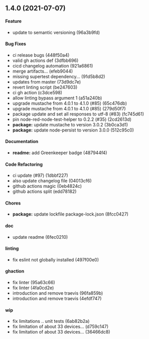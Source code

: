 ## 1.4.0 (2021-07-07)

#### Feature

* update to semantic versioning (96a3b9fd)

#### Bug Fixes

* ci release bugs (448f50a4)
* valid gh actions def (3dfbb696)
* cicd changelog automation (921a6861)
* merge artifacts... (efeb9044)
* missing supertest dependency... (91d5b8d2)
* updates from master (73d9dc7e)
* revert linting script (be247603)
* ci gh action (c3dce598)
* allow linting bypass argument 1 (a51a240b)
* upgrade mustache from 4.0.1 to 4.1.0 (#85) (65c476db)
* upgrade mustache from 4.0.1 to 4.1.0 (#85) (279d50f7)
* package update and set all responses to utf-8 (#83) (fc745d61)
* pin node-red-node-test-helper to 0.2.2 (#35) (2cd2613d)
* **package:** update mustache to version 3.0.2 (3b0ca3d1)
* **package:** update node-persist to version 3.0.0 (512c95c0)

#### Documentation

* **readme:** add Greenkeeper badge (487944f4)

#### Code Refactoring

* ci update (#97) (1dbbf227)
* also update changelog file (04013cf6)
* github actions magic (0eb4824c)
* github actions split (edd78182)

#### Chores

* **package:** update lockfile package-lock.json (8fcc0427)

#### doc

* update readme (6fec0210)

#### linting

* fix eslint not globally installed (497f00e0)

#### ghaction

* fix linter (95a63c66)
* fix linter (4fa0cd2e)
* introduction and remove traevis (96fa859b)
* introduction and remove traevis (4efdf747)

#### wip

* fix limitations .. unit tests (6ab82b2a)
* fix limitation of about 33 devices... (d759c147)
* fix limitation of about 33 devices... (36466dc8)

